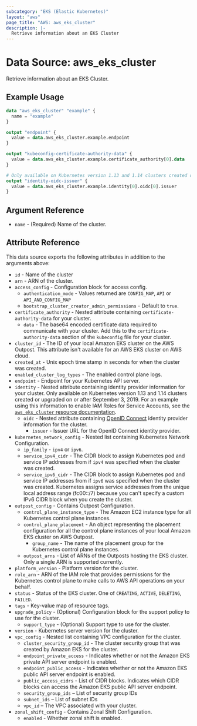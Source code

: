 ```yaml
---
subcategory: "EKS (Elastic Kubernetes)"
layout: "aws"
page_title: "AWS: aws_eks_cluster"
description: |-
  Retrieve information about an EKS Cluster
---
```


# Data Source: aws_eks_cluster

Retrieve information about an EKS Cluster.

## Example Usage

```terraform
data "aws_eks_cluster" "example" {
  name = "example"
}

output "endpoint" {
  value = data.aws_eks_cluster.example.endpoint
}

output "kubeconfig-certificate-authority-data" {
  value = data.aws_eks_cluster.example.certificate_authority[0].data
}

# Only available on Kubernetes version 1.13 and 1.14 clusters created or upgraded on or after September 3, 2019.
output "identity-oidc-issuer" {
  value = data.aws_eks_cluster.example.identity[0].oidc[0].issuer
}
```

## Argument Reference

* `name` - (Required) Name of the cluster.

## Attribute Reference

This data source exports the following attributes in addition to the arguments above:

* `id` - Name of the cluster
* `arn` - ARN of the cluster.
* `access_config` - Configuration block for access config.
    * `authentication_mode` - Values returned are `CONFIG_MAP`, `API` or `API_AND_CONFIG_MAP`
    * `bootstrap_cluster_creator_admin_permissions` - Default to `true`.
* `certificate_authority` - Nested attribute containing `certificate-authority-data` for your cluster.
    * `data` - The base64 encoded certificate data required to communicate with your cluster. Add this to the `certificate-authority-data` section of the `kubeconfig` file for your cluster.
* `cluster_id` - The ID of your local Amazon EKS cluster on the AWS Outpost. This attribute isn't available for an AWS EKS cluster on AWS cloud.
* `created_at` - Unix epoch time stamp in seconds for when the cluster was created.
* `enabled_cluster_log_types` - The enabled control plane logs.
* `endpoint` - Endpoint for your Kubernetes API server.
* `identity` - Nested attribute containing identity provider information for your cluster. Only available on Kubernetes version 1.13 and 1.14 clusters created or upgraded on or after September 3, 2019. For an example using this information to enable IAM Roles for Service Accounts, see the [`aws_eks_cluster` resource documentation](/docs/providers/aws/r/eks_cluster.html).
    * `oidc` - Nested attribute containing [OpenID Connect](https://openid.net/connect/) identity provider information for the cluster.
        * `issuer` - Issuer URL for the OpenID Connect identity provider.
* `kubernetes_network_config` - Nested list containing Kubernetes Network Configuration.
    * `ip_family` - `ipv4` or `ipv6`.
    * `service_ipv4_cidr` - The CIDR block to assign Kubernetes pod and service IP addresses from if `ipv4` was specified when the cluster was created.
    * `service_ipv6_cidr` - The CIDR block to assign Kubernetes pod and service IP addresses from if `ipv6` was specified when the cluster was created. Kubernetes assigns service addresses from the unique local address range (fc00::/7) because you can't specify a custom IPv6 CIDR block when you create the cluster.
* `outpost_config` - Contains Outpost Configuration.
    * `control_plane_instance_type` - The Amazon EC2 instance type for all Kubernetes control plane instances.
    * `control_plane_placement` - An object representing the placement configuration for all the control plane instances of your local Amazon EKS cluster on AWS Outpost.
        * `group_name` - The name of the placement group for the Kubernetes control plane instances.
    * `outpost_arns` - List of ARNs of the Outposts hosting the EKS cluster. Only a single ARN is supported currently.
* `platform_version` - Platform version for the cluster.
* `role_arn` - ARN of the IAM role that provides permissions for the Kubernetes control plane to make calls to AWS API operations on your behalf.
* `status` - Status of the EKS cluster. One of `CREATING`, `ACTIVE`, `DELETING`, `FAILED`.
* `tags` - Key-value map of resource tags.
* `upgrade_policy` - (Optional) Configuration block for the support policy to use for the cluster.
    * `support_type` - (Optional) Support type to use for the cluster.
* `version` - Kubernetes server version for the cluster.
* `vpc_config` - Nested list containing VPC configuration for the cluster.
    * `cluster_security_group_id` - The cluster security group that was created by Amazon EKS for the cluster.
    * `endpoint_private_access` - Indicates whether or not the Amazon EKS private API server endpoint is enabled.
    * `endpoint_public_access` - Indicates whether or not the Amazon EKS public API server endpoint is enabled.
    * `public_access_cidrs` - List of CIDR blocks. Indicates which CIDR blocks can access the Amazon EKS public API server endpoint.
    * `security_group_ids` – List of security group IDs
    * `subnet_ids` – List of subnet IDs
    * `vpc_id` – The VPC associated with your cluster.
* `zonal_shift_config` - Contains Zonal Shift Configuration.
    * `enabled` - Whether zonal shift is enabled.
